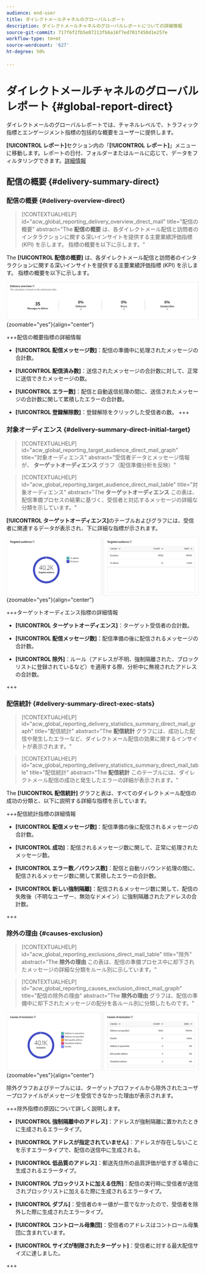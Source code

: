 ```yaml
---
audience: end-user
title: ダイレクトメールチャネルのグローバルレポート
description: ダイレクトメールチャネルのグローバルレポートについての詳細情報
source-git-commit: 717f6f2fb5e07213fb6a16f7ed701f450d1e257e
workflow-type: tm+mt
source-wordcount: '627'
ht-degree: 50%

---
```


# ダイレクトメールチャネルのグローバルレポート {#global-report-direct}

ダイレクトメールのグローバルレポートでは、チャネルレベルで、トラフィック指標とエンゲージメント指標の包括的な概要をユーザーに提供します。

**[!UICONTROL レポート]**&#x200B;セクション内の「**[!UICONTROL レポート]**」メニューに移動します。レポートの日付、フォルダーまたはルールに応じて、データをフィルタリングできます。[詳細情報](global-reports.md)

## 配信の概要 {#delivery-summary-direct}

### 配信の概要 {#delivery-overview-direct}

>[!CONTEXTUALHELP]
>id="acw_global_reporting_delivery_overview_direct_mail"
>title="配信の概要"
>abstract="The **配信の概要** は、各ダイレクトメール配信と訪問者のインタラクションに関する深いインサイトを提供する主要業績評価指標 (KPI) を示します。 指標の概要を以下に示します。"

The **[!UICONTROL 配信の概要]** は、各ダイレクトメール配信と訪問者のインタラクションに関する深いインサイトを提供する主要業績評価指標 (KPI) を示します。 指標の概要を以下に示します。

![](assets/global_report_direct_mail_delivery_overview.png){zoomable=&quot;yes&quot;}{align="center"}

+++配信の概要指標の詳細情報

* **[!UICONTROL 配信メッセージ数]**：配信の準備中に処理されたメッセージの合計数。

* **[!UICONTROL 配信済み数]**：送信されたメッセージの合計数に対して、正常に送信できたメッセージの数。

* **[!UICONTROL エラー数]**：配信と自動返信処理の間に、送信されたメッセージの合計数に関して累積したエラーの合計数。

* **[!UICONTROL 登録解除数]**：登録解除をクリックした受信者の数。
+++

### 対象オーディエンス {#delivery-summary-direct-initial-target}

>[!CONTEXTUALHELP]
>id="acw_global_reporting_target_audience_direct_mail_graph"
>title="対象オーディエンス"
>abstract="受信者データとメッセージ情報が、 **ターゲットオーディエンス** グラフ（配信準備分析を反映）"

>[!CONTEXTUALHELP]
>id="acw_global_reporting_target_audience_direct_mail_table"
>title="対象オーディエンス"
>abstract="The **ターゲットオーディエンス** この表は、配信準備プロセスの結果に基づく、受信者と対応するメッセージの詳細な分類を示しています。"

**[!UICONTROL ターゲットオーディエンス]**&#x200B;のテーブルおよびグラフには、受信者に関連するデータが表示され、下に詳細な指標が示されます。

![](assets/global_report_direct_mail_targeted_audience.png){zoomable=&quot;yes&quot;}{align="center"}

+++ターゲットオーディエンス指標の詳細情報

* **[!UICONTROL ターゲットオーディエンス]**：ターゲット受信者の合計数。

* **[!UICONTROL 配信メッセージ数]**：配信準備の後に配信されるメッセージの合計数。

* **[!UICONTROL 除外]**：ルール（アドレスが不明、強制隔離された、ブロックリストに登録されているなど）を適用する際、分析中に無視されたアドレスの合計数。

+++

### 配信統計 {#delivery-summary-direct-exec-stats}

>[!CONTEXTUALHELP]
>id="acw_global_reporting_delivery_statistics_summary_direct_mail_graph"
>title="配信統計"
>abstract="The **配信統計** グラフには、成功した配信や発生したエラーなど、ダイレクトメール配信の効果に関するインサイトが表示されます。"

>[!CONTEXTUALHELP]
>id="acw_global_reporting_delivery_statistics_summary_direct_mail_table"
>title="配信統計"
>abstract="The **配信統計** このテーブルには、ダイレクトメール配信の成功と発生したエラーの詳細が表示されます。"

The **[!UICONTROL 配信統計]** グラフと表は、すべてのダイレクトメール配信の成功の分類と、以下に説明する詳細な指標を示しています。

+++配信統計指標の詳細情報

* **[!UICONTROL 配信メッセージ数]**：配信準備の後に配信されるメッセージの合計数。

* **[!UICONTROL 成功]**：配信されるメッセージ数に関して、正常に処理されたメッセージ数。

* **[!UICONTROL エラー数／バウンス数]**：配信と自動リバウンド処理の間に、配信されるメッセージ数に関して累積したエラーの合計数。

* **[!UICONTROL 新しい強制隔離]**：配信されるメッセージ数に関して、配信の失敗後（不明なユーザー、無効なドメイン）に強制隔離されたアドレスの合計数。

+++

### 除外の理由 {#causes-exclusion}

>[!CONTEXTUALHELP]
>id="acw_global_reporting_exclusions_direct_mail_table"
>title="除外"
>abstract="The **除外の理由** この表は、配信の準備プロセス中に却下されたメッセージの詳細な分類をルール別に示しています。"

>[!CONTEXTUALHELP]
>id="acw_global_reporting_causes_exclusion_direct_mail_graph"
>title="配信の除外の理由"
>abstract="The **除外の理由** グラフは、配信の準備中に却下されたメッセージの配分を各ルール別に分類したものです。"

![](assets/global_report_direct_mail_exclusions.png){zoomable=&quot;yes&quot;}{align="center"}

除外グラフおよびテーブルには、ターゲットプロファイルから除外されたユーザープロファイルがメッセージを受信できなかった理由が表示されます。

+++除外指標の原因について詳しく説明します。

* **[!UICONTROL 強制隔離中のアドレス]**：アドレスが強制隔離に置かれたときに生成されるエラータイプ。

* **[!UICONTROL アドレスが指定されていません]**：アドレスが存在しないことを示すエラータイプで、配信の送信中に生成される。

* **[!UICONTROL 低品質のアドレス]**：郵送先住所の品質評価が低すぎる場合に生成されるエラータイプ。

* **[!UICONTROL ブロックリストに加える住所]**：配信の実行時に受信者が送信されブロックリストに加えるた際に生成されるエラータイプ。

* **[!UICONTROL ダブル]**：受信者のキー値が一意でなかったので、受信者を除外した際に生成されたエラータイプ。

* **[!UICONTROL コントロール母集団]**：受信者のアドレスはコントロール母集団に含まれています。

* **[!UICONTROL サイズが制限されたターゲット]**：受信者に対する最大配信サイズに達しました。

+++

